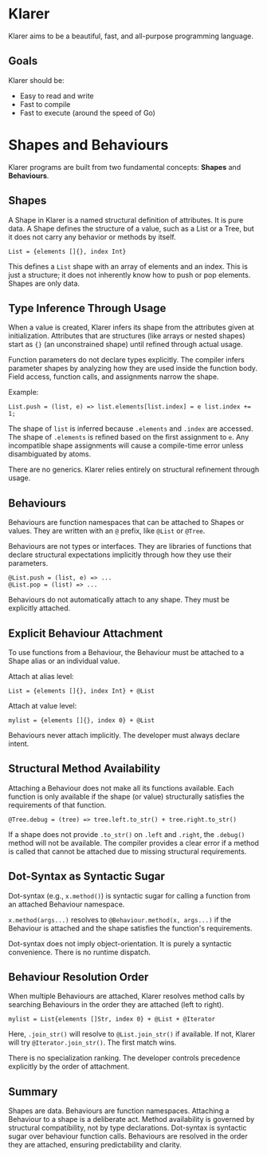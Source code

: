 # Klarer

Klarer aims to be a beautiful, fast, and all-purpose programming language.

## Goals

Klarer should be:

- Easy to read and write
- Fast to compile
- Fast to execute (around the speed of Go)

# Shapes and Behaviours

Klarer programs are built from two fundamental concepts: **Shapes** and **Behaviours**.

## Shapes

A Shape in Klarer is a named structural definition of attributes. It is pure data. A Shape defines the structure of a value, such as a List or a Tree, but it does not carry any behavior or methods by itself.

```klarer
List = {elements []{}, index Int}
```

This defines a `List` shape with an array of elements and an index. This is just a structure; it does not inherently know how to push or pop elements. Shapes are only data.

## Type Inference Through Usage

When a value is created, Klarer infers its shape from the attributes given at initialization. Attributes that are structures (like arrays or nested shapes) start as `{}` (an unconstrained shape) until refined through actual usage.

Function parameters do not declare types explicitly. The compiler infers parameter shapes by analyzing how they are used inside the function body. Field access, function calls, and assignments narrow the shape.

Example:

```klarer
List.push = (list, e) => list.elements[list.index] = e list.index += 1;
```

The shape of `list` is inferred because `.elements` and `.index` are accessed. The shape of `.elements` is refined based on the first assignment to `e`. Any incompatible shape assignments will cause a compile-time error unless disambiguated by atoms.

There are no generics. Klarer relies entirely on structural refinement through usage.

## Behaviours

Behaviours are function namespaces that can be attached to Shapes or values. They are written with an `@` prefix, like `@List` or `@Tree`.

Behaviours are not types or interfaces. They are libraries of functions that declare structural expectations implicitly through how they use their parameters.

```klarer
@List.push = (list, e) => ...
@List.pop = (list) => ...
```

Behaviours do not automatically attach to any shape. They must be explicitly attached.

## Explicit Behaviour Attachment

To use functions from a Behaviour, the Behaviour must be attached to a Shape alias or an individual value.

Attach at alias level:

```klarer
List = {elements []{}, index Int} + @List
```

Attach at value level:

```klarer
mylist = {elements []{}, index 0} + @List
```

Behaviours never attach implicitly. The developer must always declare intent.

## Structural Method Availability

Attaching a Behaviour does not make all its functions available. Each function is only available if the shape (or value) structurally satisfies the requirements of that function.

```klarer
@Tree.debug = (tree) => tree.left.to_str() + tree.right.to_str()
```

If a shape does not provide `.to_str()` on `.left` and `.right`, the `.debug()` method will not be available. The compiler provides a clear error if a method is called that cannot be attached due to missing structural requirements.

## Dot-Syntax as Syntactic Sugar

Dot-syntax (e.g., `x.method()`) is syntactic sugar for calling a function from an attached Behaviour namespace.

`x.method(args...)` resolves to `@Behaviour.method(x, args...)` if the Behaviour is attached and the shape satisfies the function's requirements.

Dot-syntax does not imply object-orientation. It is purely a syntactic convenience. There is no runtime dispatch.

## Behaviour Resolution Order

When multiple Behaviours are attached, Klarer resolves method calls by searching Behaviours in the order they are attached (left to right).

```klarer
mylist = List{elements []Str, index 0} + @List + @Iterator
```

Here, `.join_str()` will resolve to `@List.join_str()` if available. If not, Klarer will try `@Iterator.join_str()`. The first match wins.

There is no specialization ranking. The developer controls precedence explicitly by the order of attachment.

## Summary

Shapes are data. Behaviours are function namespaces. Attaching a Behaviour to a shape is a deliberate act. Method availability is governed by structural compatibility, not by type declarations. Dot-syntax is syntactic sugar over behaviour function calls. Behaviours are resolved in the order they are attached, ensuring predictability and clarity.
